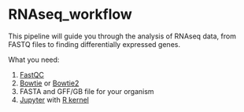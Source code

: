 # RNAseq_workflow
This pipeline will guide you through the analysis of RNAseq data, from FASTQ files to finding differentially expressed genes.

What you need:
1. [FastQC](http://www.bioinformatics.babraham.ac.uk/projects/fastqc/)
1. [Bowtie](http://bowtie-bio.sourceforge.net/index.shtml) or [Bowtie2](http://bowtie-bio.sourceforge.net/bowtie2/index.shtml)
1. FASTA and GFF/GB file for your organism
1. [Jupyter](http://jupyter.org/install.html) with [R kernel](https://irkernel.github.io/)

